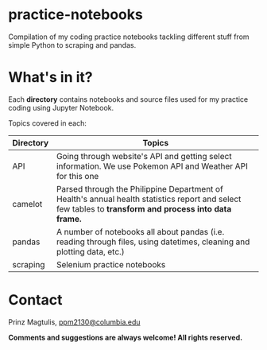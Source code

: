 # practice-notebooks
Compilation of my coding practice notebooks tackling different stuff from simple Python to scraping and pandas.

# What's in it?

Each **directory** contains notebooks and source files used for my practice coding using Jupyter Notebook.

Topics covered in each:

|Directory|Topics|
|---|---|
|API|Going through website's API and getting select information. We use Pokemon API and Weather API for this one|
|camelot|Parsed through the Philippine Department of Health's annual health statistics report and select few tables to **transform and process into data frame.**|
|pandas|A number of notebooks all about pandas (i.e. reading through files, using datetimes, cleaning and plotting data, etc.)|
|scraping|Selenium practice notebooks|

# Contact

Prinz Magtulis, [ppm2130@columbia.edu](mailto:ppm2130@columbia.edu)

**Comments and suggestions are always welcome! All rights reserved.**
